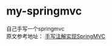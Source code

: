 # my-springmvc
自己手写一个springmvc <br>
原文参考地址： [手写注解实现SpringMVC](http://www.cnblogs.com/Shock-W/p/6617068.html)
